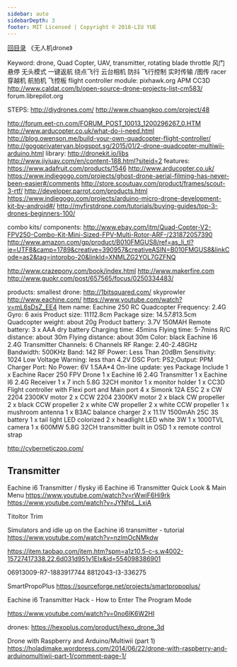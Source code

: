 ```yaml
---
sidebar: auto
sidebarDepth: 3
footer: MIT Licensed | Copyright © 2018-LIU YUE
---
```


[回目录](/docs/software)  《无人机drone》

Keyword:  drone, Quad Copter, UAV, transmitter, rotating blade
throttle 风门
悬停 无头模式 一键返航 绕点飞行 云台相机 防抖 飞行控制 实时传输 /图传
racer 穿越机  航拍机
飞控板 flight controller module:
pixhawk.org
APM CC3D http://www.caldat.com/b/open-source-drone-projects-list-cm583/
forum.librepilot.org
 
STEPS:
http://diydrones.com/
http://www.chuangkoo.com/project/48

http://forum.eet-cn.com/FORUM_POST_10013_1200296267_0.HTM
http://www.arducopter.co.uk/what-do-i-need.html
http://blog.owenson.me/build-your-own-quadcopter-flight-controller/
http://gogoprivateryan.blogspot.sg/2015/01/2-drone-quadcopter-multiwii-arduino.html
library:
http://dronekit.io/libs
http://www.jiyiuav.com/en/content-188.html?siteid=2
features:
https://www.adafruit.com/products/1546
http://www.arducopter.co.uk/
https://www.indiegogo.com/projects/ghost-drone-aerial-filming-has-never-been-easier#/comments
http://store.scoutuav.com/product/frames/scout-3-rtf/
http://developer.parrot.com/products.html
https://www.indiegogo.com/projects/arduino-micro-drone-development-kit-by-android#/
http://myfirstdrone.com/tutorials/buying-guides/top-3-drones-beginners-100/
 
combo kits/ components:
http://www.ebay.com/itm/Quad-Copter-V2-FPV250-Combo-Kit-Mini-Sized-FPV-Multi-Rotor-ARF-/231872057390
http://www.amazon.com/gp/product/B010FMGUS8/ref=as_li_tl?ie=UTF8&camp=1789&creative=390957&creativeASIN=B010FMGUS8&linkCode=as2&tag=intorobo-20&linkId=XNMLZG2YOL7GZFNQ
 
http://www.crazepony.com/book/index.html
http://www.makerfire.com
http://www.guokr.com/post/657565/focus/0250334483/
 
products:
smallest drone: http://1bitsquared.com/
skyprowler
http://www.eachine.com/
https://www.youtube.com/watch?v=mL6sDsZ_EE4
Item name: Eachine 250 RC Quadcopter
Frequency: 2.4G
Gyro: 6 axis
Product size: 11*11*2.8cm
Package size: 14.5*7.8*13.5cm
Quadcopter weight: about 20g
Product battery: 3.7V 150MAH
Remote battery: 3 x AAA dry battery
Charging time: 45mins
Flying time: 5-7mins
R/C distance: about 30m
Flying distance: about 30m
Color: black
Eachine I6 2.4G Transmitter
Channels: 6 Channels
RF Range: 2.40-2.48GHz
Bandwidth: 500KHz
Band: 142
RF Power: Less Than 20dBm
Sensitivity: 1024
Low Voltage Warning: less than 4.2V
DSC Port: PS2;Output: PPM
Charger Port: No
Power: 6V 1.5AA*4
On-line update: yes
Package Include
1 x Eachine Racer 250 FPV Drone
1 x Eachine I6 2.4G Transmitter
1 x Eachine I6 2.4G Receiver
1 x 7 inch 5.8G 32CH monitor
1 x monitor holder
1 x CC3D Flight controller with Flexi port and Main port
4 x Simonk 12A ESC
2 x CW 2204 2300KV motor
2 x CCW 2204 2300KV motor
2 x black CW propeller
2 x black CCW propeller
2 x white CW propeller
2 x white CCW propeller
1 x mushroom antenna
1 x B3AC balance charger
2 x 11.1V 1500mAh 25C 3S battery
1 x tail light LED colorized
2 x headlight LED white 3W
1 x 1000TVL camera
1 x 600MW 5.8G 32CH transmitter built in OSD
1 x remote control strap
 
http://cyberneticzoo.com/

## Transmitter 
Eachine i6 Transmitter / flysky i6
Eachine i6 Transmitter Quick Look & Main Menu
https://www.youtube.com/watch?v=rWwiF6Hi9rk
https://www.youtube.com/watch?v=JYNfpL_LxiA


Titoltor
Trim

Simulators and idle up on the Eachine i6 transmitter - tutorial
https://www.youtube.com/watch?v=nzlmOcNMkdw

https://item.taobao.com/item.htm?spm=a1z10.5-c-s.w4002-15727417338.22.6d031d951v1EIx&id=554098386901

06913009-R7-1883917744	8812043-I3-336275 

SmartPropoPlus https://sourceforge.net/projects/smartpropoplus/

Eachine i6 Transmitter Hack - How to Enter The Program Mode

https://www.youtube.com/watch?v=0no6lK6W2HI



drones:
https://hexoplus.com/product/hexo_drone_3d


Drone with Raspberry and Arduino/Multiwii (part 1) https://holadimake.wordpress.com/2014/06/22/drone-with-raspberry-and-arduinomultiwii-part-1/comment-page-1/

<disqus/>